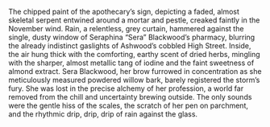 The chipped paint of the apothecary’s sign, depicting a faded, almost skeletal serpent entwined around a mortar and pestle, creaked faintly in the November wind.  Rain, a relentless, grey curtain, hammered against the single, dusty window of Seraphina “Sera” Blackwood’s pharmacy, blurring the already indistinct gaslights of Ashwood’s cobbled High Street.  Inside, the air hung thick with the comforting, earthy scent of dried herbs, mingling with the sharper, almost metallic tang of iodine and the faint sweetness of almond extract.  Sera Blackwood, her brow furrowed in concentration as she meticulously measured powdered willow bark, barely registered the storm’s fury.  She was lost in the precise alchemy of her profession, a world far removed from the chill and uncertainty brewing outside. The only sounds were the gentle hiss of the scales, the scratch of her pen on parchment, and the rhythmic drip, drip, drip of rain against the glass.
